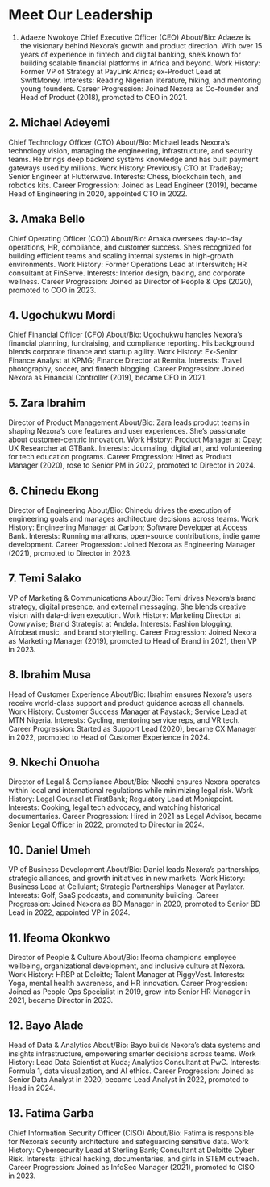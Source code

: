# Meet Our Leadership
1. Adaeze Nwokoye
Chief Executive Officer (CEO)
About/Bio: Adaeze is the visionary behind Nexora’s growth and product direction. With over 15 years of experience in fintech and digital banking, she’s known for building scalable financial platforms in Africa and beyond.
Work History: Former VP of Strategy at PayLink Africa; ex-Product Lead at SwiftMoney.
Interests: Reading Nigerian literature, hiking, and mentoring young founders.
Career Progression: Joined Nexora as Co-founder and Head of Product (2018), promoted to CEO in 2021.

## 2. Michael Adeyemi
Chief Technology Officer (CTO)
About/Bio: Michael leads Nexora’s technology vision, managing the engineering, infrastructure, and security teams. He brings deep backend systems knowledge and has built payment gateways used by millions.
Work History: Previously CTO at TradeBay; Senior Engineer at Flutterwave.
Interests: Chess, blockchain tech, and robotics kits.
Career Progression: Joined as Lead Engineer (2019), became Head of Engineering in 2020, appointed CTO in 2022.

## 3. Amaka Bello
Chief Operating Officer (COO)
About/Bio: Amaka oversees day-to-day operations, HR, compliance, and customer success. She’s recognized for building efficient teams and scaling internal systems in high-growth environments.
Work History: Former Operations Lead at Interswitch; HR consultant at FinServe.
Interests: Interior design, baking, and corporate wellness.
Career Progression: Joined as Director of People & Ops (2020), promoted to COO in 2023.

## 4. Ugochukwu Mordi
Chief Financial Officer (CFO)
About/Bio: Ugochukwu handles Nexora’s financial planning, fundraising, and compliance reporting. His background blends corporate finance and startup agility.
Work History: Ex-Senior Finance Analyst at KPMG; Finance Director at Remita.
Interests: Travel photography, soccer, and fintech blogging.
Career Progression: Joined Nexora as Financial Controller (2019), became CFO in 2021.

## 5. Zara Ibrahim
Director of Product Management
About/Bio: Zara leads product teams in shaping Nexora’s core features and user experiences. She’s passionate about customer-centric innovation.
Work History: Product Manager at Opay; UX Researcher at GTBank.
Interests: Journaling, digital art, and volunteering for tech education programs.
Career Progression: Hired as Product Manager (2020), rose to Senior PM in 2022, promoted to Director in 2024.

## 6. Chinedu Ekong
Director of Engineering
About/Bio: Chinedu drives the execution of engineering goals and manages architecture decisions across teams.
Work History: Engineering Manager at Carbon; Software Developer at Access Bank.
Interests: Running marathons, open-source contributions, indie game development.
Career Progression: Joined Nexora as Engineering Manager (2021), promoted to Director in 2023.

## 7. Temi Salako
VP of Marketing & Communications
About/Bio: Temi drives Nexora’s brand strategy, digital presence, and external messaging. She blends creative vision with data-driven execution.
Work History: Marketing Director at Cowrywise; Brand Strategist at Andela.
Interests: Fashion blogging, Afrobeat music, and brand storytelling.
Career Progression: Joined Nexora as Marketing Manager (2019), promoted to Head of Brand in 2021, then VP in 2023.

## 8. Ibrahim Musa
Head of Customer Experience
About/Bio: Ibrahim ensures Nexora’s users receive world-class support and product guidance across all channels.
Work History: Customer Success Manager at Paystack; Service Lead at MTN Nigeria.
Interests: Cycling, mentoring service reps, and VR tech.
Career Progression: Started as Support Lead (2020), became CX Manager in 2022, promoted to Head of Customer Experience in 2024.

## 9. Nkechi Onuoha
Director of Legal & Compliance
About/Bio: Nkechi ensures Nexora operates within local and international regulations while minimizing legal risk.
Work History: Legal Counsel at FirstBank; Regulatory Lead at Moniepoint.
Interests: Cooking, legal tech advocacy, and watching historical documentaries.
Career Progression: Hired in 2021 as Legal Advisor, became Senior Legal Officer in 2022, promoted to Director in 2024.

## 10. Daniel Umeh
VP of Business Development
About/Bio: Daniel leads Nexora’s partnerships, strategic alliances, and growth initiatives in new markets.
Work History: Business Lead at Cellulant; Strategic Partnerships Manager at Paylater.
Interests: Golf, SaaS podcasts, and community building.
Career Progression: Joined Nexora as BD Manager in 2020, promoted to Senior BD Lead in 2022, appointed VP in 2024.

## 11. Ifeoma Okonkwo
Director of People & Culture
About/Bio: Ifeoma champions employee wellbeing, organizational development, and inclusive culture at Nexora.
Work History: HRBP at Deloitte; Talent Manager at PiggyVest.
Interests: Yoga, mental health awareness, and HR innovation.
Career Progression: Joined as People Ops Specialist in 2019, grew into Senior HR Manager in 2021, became Director in 2023.

## 12. Bayo Alade
Head of Data & Analytics
About/Bio: Bayo builds Nexora’s data systems and insights infrastructure, empowering smarter decisions across teams.
Work History: Lead Data Scientist at Kuda; Analytics Consultant at PwC.
Interests: Formula 1, data visualization, and AI ethics.
Career Progression: Joined as Senior Data Analyst in 2020, became Lead Analyst in 2022, promoted to Head in 2024.

## 13. Fatima Garba
Chief Information Security Officer (CISO)
About/Bio: Fatima is responsible for Nexora’s security architecture and safeguarding sensitive data.
Work History: Cybersecurity Lead at Sterling Bank; Consultant at Deloitte Cyber Risk.
Interests: Ethical hacking, documentaries, and girls in STEM outreach.
Career Progression: Joined as InfoSec Manager (2021), promoted to CISO in 2023.